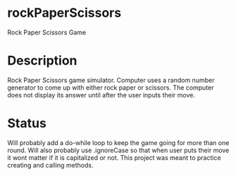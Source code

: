# rockPaperScissors
Rock Paper Scissors Game

# Description
Rock Paper Scissors game simulator. Computer uses a random number generator to come up with either rock paper or scissors. The computer does not display its answer until 
after the user inputs their move.  

# Status
Will probably add a do-while loop to keep the game going for more than one round. Will also probably use .ignoreCase so that when user puts their move it wont matter if
it is capitalized or not. This project was meant to practice creating and calling methods. 
